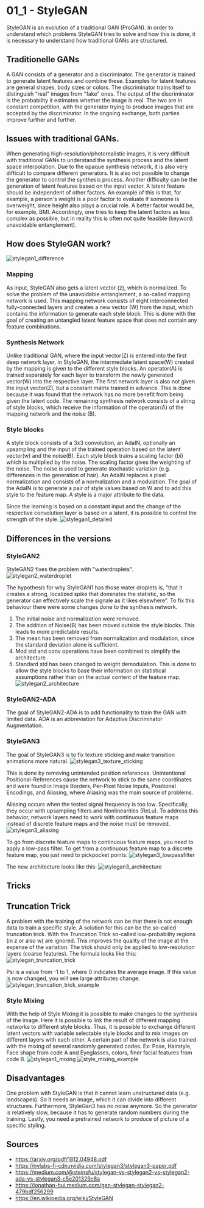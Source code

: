 # 01_1 - StyleGAN
StyleGAN is an evolution of a traditional GAN (ProGAN). In order to understand which problems StyleGAN tries to solve 
and how this is done, it is necessary to understand how traditional GANs are structured.


## Traditionelle GANs
A GAN consists of a generator and a discriminator. The generator is trained to generate latent features and combine these.
Examples for latent features are general shapes, body sizes or colors.
The discriminator trains itself to distinguish "real" images from "fake" ones. The output of the discriminator
is the probability it estimates whether the image is real.
The two are in constant competition, with the generator trying to produce images that are accepted by the discriminator.
In the ongoing exchange, both parties improve further and further.


## Issues with traditional GANs.
When generating high-resolution/photorealistic images, it is very difficult with traditional GANs to understand the
synthesis process and the latent space interpolation.
Due to the opaque synthesis network, it is also very difficult to compare different generators.
It is also not possible to change the generator to control the synthesis process.
Another difficulty can be the generation of latent features based on the input vector. A latent feature should be 
independent of other factors. An example of this is that, for example, a person's weight is a poor factor to evaluate if
someone is overweight, since height also plays a crucial role. A better factor would be, for example, BMI.
Accordingly, one tries to keep the latent factors as less complex as possible, but in reality this is often not quite 
feasible (keyword: unavoidable entanglement).


## How does StyleGAN work?
![stylegan1_difference](./assets/stylegan/stylegan1.png)

### Mapping
As input, StyleGAN also gets a latent vector (z), which is normalized.
To solve the problem of the unavoidable entanglement, a so-called mapping network is used. This mapping network
consists of eight interconnected fully-connected layers and
creates a new vector (W) from the input, which contains the information to generate each style block.
This is done with the goal of creating an untangled latent feature space that does not contain any feature combinations.

### Synthesis Network
Unlike traditional GAN, where the input vector(Z) is entered into the first deep network layer,
in StyleGAN, the intermediate latent space(W) created by the mapping is given to the different style blocks.
An operator(A) is trained separately for each layer to transform the newly generated vector(W) into the respective layer.
The first network layer is also not given the input vector(Z), but a constant matrix trained in advance.
This is done because it was found that the network has no more benefit from being given the latent code.
The remaining synthesis network consists of a string of style blocks, which receive the information of the operator(A) 
of the mapping network and the noise (B).

### Style blocks
A style block consists of a 3x3 convolution, an AdaIN, optionally an upsampling and the input of the trained
operation based on the latent vector(w) and the noise(B).
Each style block trains a scaling factor (bi) which is multiplied by the noise. The scaling factor gives the weighting
of the noise. The noise is used to generate stochastic variation (e.g. differences in the generation of hair).
An AdaIN replaces a pixel normalization and consists of a normalization and a modulation. The goal of the AdaIN is
to generate a pair of style values based on W and to add this style to the feature map. A style is a
major attribute to the data.

Since the learning is based on a constant input and the change of the respective convolution layer is based on a latent, 
it is possible to control the strength of the style.
![stylegan1_detailed](./assets/stylegan/stylegan1_detailed.png)


## Differences in the versions
### StyleGAN2
StyleGAN2 fixes the problem with "waterdroplets".
![stylegan2_waterdroplet](./assets/stylegan/stylegan2_waterdroplets.gif)

The hypothesis for why StyleGAN1 has those water droplets is, "that it creates a strong, localized spike that dominates
the statistic, so the generator can effectively scale the signale as it likes elsewhere".
To fix this behaviour there were some changes done to the synthesis network.
1. The initial noise and normalization were removed.
2. The addition of Noise(B) has been moved outside the style blocks. This leads to more predictable results.
3. The mean has been removed from normalization and modulation, since the standard deviation alone is sufficient.
4. Mod std and conv operations have been combined to simplify the architecture
5. Standard std has been changed to weight demodulation. This is done to allow the style blocks to base their 
   information on statistical assumptions rather than on the actual content of the feature map.
![stylegan2_architecture](./assets/stylegan/stylegan2_new_architecture.png)

### StyleGAN2-ADA
The goal of StyleGAN2-ADA is to add functionality to train the GAN with limited data. ADA is an abbreviation for
Adaptive Discriminator Augmentation.

### StyleGAN3
The goal of StyleGAN3 is to fix texture sticking and make transition animations more natural.
![stylegan3_texture_sticking](./assets/stylegan/stylegan3_texture_sticking.gif)

This is done by removing unintended position references.
Unintentional Positional-References cause the network to stick to the same coordinates and were found in Image Borders,
Per-Pixel Noise Inputs, Positional Encodings, and Aliasing, where Aliasing was the main source of problems.

Aliasing occurs when the tested signal frequency is too low. Specifically, they occur with upsampling filters and
Nonlinearities (ReLu). To address this behavior, network layers need to work with continuous feature maps instead of
discrete feature maps and the noise must be removed.
![stylegan3_aliasing](./assets/stylegan/stylegan3_aliasing.gif)

To go from discrete feature maps to continuous feature maps, you need to apply a low-pass filter.
To get from a continuous feature map to a discrete feature map, you just need to pickpocket points.
![stylegan3_lowpassfilter](./assets/stylegan/stylegan3_lowpassfilter.gif)

The new architecture looks like this:
![stylegan3_architecture](./assets/stylegan/stylegan3_new_architecture.png)


## Tricks
## Truncation Trick
A problem with the training of the network can be that there is not enough data to train a specific style.
A solution for this can be the so-called truncation trick.
With the Truncation Trick so-called low-probability regions (in z or also w) are ignored. This improves the
quality of the image at the expense of the variation.
The trick should only be applied to low-resolution layers (coarse features).
The formula looks like this:
![stylegan_truncation_trick](./assets/stylegan/stylegan_truncation_trick.jpeg)

Psi is a value from -1 to 1, where 0 indicates the average image.
If this value is now changed, you will see large attributes change.
![stylegan_truncation_trick_example](./assets/stylegan/stylegan_truncation_trick_example.png)

### Style Mixing
With the help of Style Mixing it is possible to make changes to the synthesis of the image. Here it is possible to link
the result of different mapping networks to different style blocks.
Thus, it is possible to exchange different latent vectors with variable selectable style blocks and to mix images on
different layers with each other.
A certain part of the network is also trained with the mixing of several randomly generated codes.
Ex: Pose, Hairstyle, Face shape from code A and Eyeglasses, colors, finer facial features from code B.
![stylegan1_mixing](./assets/stylegan/stylegan1_style_mixing.gif)
![style_mixing_example](./assets/stylegan/style_mixing_example.png)

## Disadvantages
One problem with StyleGAN is that it cannot learn unstructured data (e.g. landscapes).
So it needs an image, which it can divide into different structures.
Furthermore, StyleGan3 has no noise anymore. So the generator is relatively slow, because it has to generate random 
numbers during the training.
Lastly, you need a pretrained network to produce of picture of a specific styling.


## Sources
- https://arxiv.org/pdf/1812.04948.pdf
- https://nvlabs-fi-cdn.nvidia.com/stylegan3/stylegan3-paper.pdf
- https://medium.com/@steinsfu/stylegan-vs-stylegan2-vs-stylegan2-ada-vs-stylegan3-c5e201329c8a
- https://jonathan-hui.medium.com/gan-stylegan-stylegan2-479bdf256299
- https://en.wikipedia.org/wiki/StyleGAN
